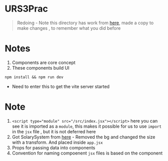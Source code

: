 # URS3Prac

> Redoing - Note this directory has work from [here](https://github.com/kachraz/practiceURS3-1), made a copy to make changes , to remember what you did before

# Notes

1. Components are core concept
2. These components build UI

```
npm install && npm run dev
```

- Need to enter this to get the vite server started

# Note

1. `<script type="module" src="/src/index.jsx"></script>` here you can see it is imported as a `module`, this makes it possible for us to use `import` in the `jsx` file , but it is not deferred here
2. Got SolarySystem from [here](https://codepen.io/pavlovsk/pen/jOjKEJq) - Removed the bg and changed the size with a transform. And placed inside `app.jsx`
3. Props for passing data into components
4. Convention for naming compoenent `jsx` files is based on the component
